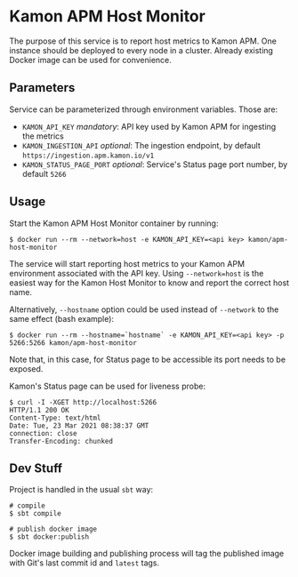 Kamon APM Host Monitor
======================

The purpose of this service is to report host metrics to Kamon APM.
One instance should be deployed to every node in a cluster. Already
existing Docker image can be used for convenience.

Parameters
----------

Service can be parameterized through environment variables. Those are:

* `KAMON_API_KEY` *mandatory*: API key used by Kamon APM for ingesting the metrics
* `KAMON_INGESTION_API` *optional*: The ingestion endpoint, by default `https://ingestion.apm.kamon.io/v1`
* `KAMON_STATUS_PAGE_PORT` *optional*: Service's Status page port number, by default `5266`

Usage
-----

Start the Kamon APM Host Monitor container by running:
```shell
$ docker run --rm --network=host -e KAMON_API_KEY=<api key> kamon/apm-host-monitor
```
The service will start reporting host metrics to your Kamon APM environment associated with the API key.
Using `--network=host` is the easiest way for the Kamon Host Monitor to know and report the correct host name.

Alternatively, `--hostname` option could be used instead of `--network` to the same effect (bash example):
```shell
$ docker run --rm --hostname=`hostname` -e KAMON_API_KEY=<api key> -p 5266:5266 kamon/apm-host-monitor
```
Note that, in this case, for Status page to be accessible its port needs to be exposed.

Kamon's Status page can be used for liveness probe:
```shell
$ curl -I -XGET http://localhost:5266
HTTP/1.1 200 OK 
Content-Type: text/html
Date: Tue, 23 Mar 2021 08:38:37 GMT
connection: close
Transfer-Encoding: chunked
```

Dev Stuff
---------

Project is handled in the usual `sbt` way:
```shell
# compile
$ sbt compile

# publish docker image
$ sbt docker:publish
```

Docker image building and publishing process will tag the published image with Git's last commit id and `latest` tags.

